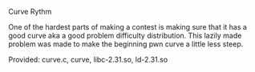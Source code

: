 Curve
Rythm

One of the hardest parts of making a contest is making sure that it has a good curve aka a good problem difficulty distribution. This lazily made problem was made to make the beginning pwn curve a little less steep.

Provided: curve.c, curve, libc-2.31.so, ld-2.31.so
